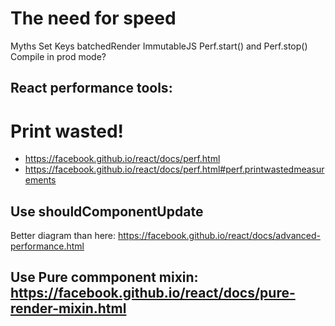 # The need for speed
Myths
Set Keys
batchedRender
ImmutableJS
Perf.start() and Perf.stop()
Compile in prod mode?
## React performance tools:
# Print wasted!
- https://facebook.github.io/react/docs/perf.html
- https://facebook.github.io/react/docs/perf.html#perf.printwastedmeasurements

## Use shouldComponentUpdate
Better diagram than here: https://facebook.github.io/react/docs/advanced-performance.html

## Use  Pure commponent mixin: https://facebook.github.io/react/docs/pure-render-mixin.html

